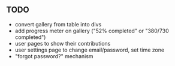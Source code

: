 ## TODO

- convert gallery from table into divs
- add progress meter on gallery ("52% completed" or "380/730 completed")
- user pages to show their contributions
- user settings page to change email/password, set time zone
- "forgot password?" mechanism